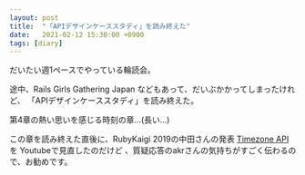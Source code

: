 ```yaml
---
layout: post
title:  "「APIデザインケーススタディ」を読み終えた"
date:   2021-02-12 15:30:00 +0900
tags: [diary]
---
```

だいたい週1ペースでやっている輪読会。

途中、Rails Girls Gathering Japan などもあって、だいぶかかってしまったけれど、
「APIデザインケーススタディ」を読み終えた。

第4章の熱い思いを感じる時刻の章...(長い...)

この章を読み終えた直後に、RubyKaigi 2019の中田さんの発表 [Timezone API]( https://rubykaigi.org/2019/presentations/n0kada.html#apr20) を
Youtubeで見直したのだけど 、質疑応答のakrさんの気持ちがすごく伝わるので、お勧めです。
